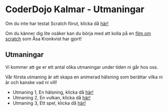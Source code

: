 # CoderDojo Kalmar - Utmaningar

Om du inte har testat Scratch förut, klicka då [här!](starta.md)

Om du känner dig lite osäker kan du börja med att kolla på en [film om scratch](https://www.youtube.com/watch?v=ZGpftrraTXg&list=FLCHnXXQIy0UKgqIs6GZA1vA&index=37) som Åsa Kronkvist har gjort!


Utmaningar
----------
Vi kommer att ge er ett antal olika utmaningar under tiden ni går hos oss.

Vår första utmaning är att skapa en animerad hälsning som berättar vilka ni är och kanske vad ni vill!
 * Utmaning 1, En hälsning, klicka då [här!](animerad_hälsning.md)
 * Utmaning 2, En vulkan, klicka då  [här!](vulkanen.md)
 * Utmaning 3, Ett spel, klicka då [här!](tutorial_breakout.md)
